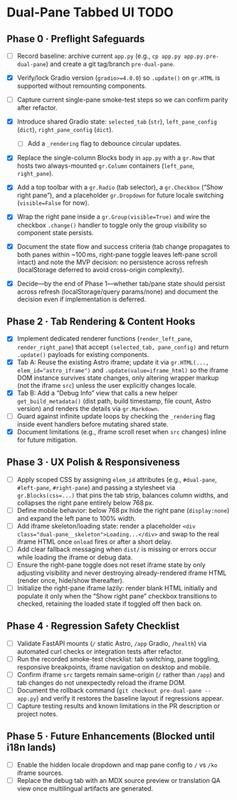 # Dual-Pane Tabbed UI TODO

## Phase 0 · Preflight Safeguards
- [ ] Record baseline: archive current `app.py` (e.g., `cp app.py app.py.pre-dual-pane`) and create a git tag/branch `pre-dual-pane`.
- [x] Verify/lock Gradio version (`gradio>=4.0.0`) so `.update()` on `gr.HTML` is supported without remounting components.
- [ ] Capture current single-pane smoke-test steps so we can confirm parity after refactor.

- [x] Introduce shared Gradio state: `selected_tab` (`str`), `left_pane_config` (`dict`), `right_pane_config` (`dict`). 
  - [ ] Add a `_rendering` flag to debounce circular updates.
- [x] Replace the single-column Blocks body in `app.py` with a `gr.Row` that hosts two always-mounted `gr.Column` containers (`left_pane`, `right_pane`).
- [x] Add a top toolbar with a `gr.Radio` (tab selector), a `gr.Checkbox` (“Show right pane”), and a placeholder `gr.Dropdown` for future locale switching (`visible=False` for now).
- [x] Wrap the right pane inside a `gr.Group(visible=True)` and wire the checkbox `.change()` handler to toggle only the group visibility so component state persists.
- [x] Document the state flow and success criteria (tab change propagates to both panes within ~100 ms, right-pane toggle leaves left-pane scroll intact) and note the MVP decision: no persistence across refresh (localStorage deferred to avoid cross-origin complexity).
- [x] Decide—by the end of Phase 1—whether tab/pane state should persist across refresh (localStorage/query params/none) and document the decision even if implementation is deferred.

## Phase 2 · Tab Rendering & Content Hooks
- [x] Implement dedicated renderer functions (`render_left_pane`, `render_right_pane`) that accept `(selected_tab, pane_config)` and return `.update()` payloads for existing components.
- [x] Tab A: Reuse the existing Astro iframe; update it via `gr.HTML(..., elem_id="astro_iframe")` and `.update(value=iframe_html)` so the iframe DOM instance survives state changes, only altering wrapper markup (not the iframe `src`) unless the user explicitly changes locale.
- [x] Tab B: Add a “Debug Info” view that calls a new helper `get_build_metadata()` (dist path, build timestamp, file count, Astro version) and renders the details via `gr.Markdown`.
- [ ] Guard against infinite update loops by checking the `_rendering` flag inside event handlers before mutating shared state.
- [x] Document limitations (e.g., iframe scroll reset when `src` changes) inline for future mitigation.

## Phase 3 · UX Polish & Responsiveness
- [ ] Apply scoped CSS by assigning `elem_id` attributes (e.g., `#dual-pane`, `#left-pane`, `#right-pane`) and passing a stylesheet via `gr.Blocks(css=...)` that pins the tab strip, balances column widths, and collapses the right pane entirely below 768 px.
- [ ] Define mobile behavior: below 768 px hide the right pane (`display:none`) and expand the left pane to 100% width.
- [ ] Add iframe skeleton/loading state: render a placeholder `<div class="dual-pane__skeleton">Loading...</div>` and swap to the real iframe HTML once `onload` fires or after a short delay.
- [ ] Add clear fallback messaging when `dist/` is missing or errors occur while loading the iframe or debug data.
- [ ] Ensure the right-pane toggle does not reset iframe state by only adjusting visibility and never destroying already-rendered iframe HTML (render once, hide/show thereafter).
- [ ] Initialize the right-pane iframe lazily: render blank HTML initially and populate it only when the “Show right pane” checkbox transitions to checked, retaining the loaded state if toggled off then back on.

## Phase 4 · Regression Safety Checklist
- [ ] Validate FastAPI mounts (`/` static Astro, `/app` Gradio, `/health`) via automated curl checks or integration tests after refactor.
- [ ] Run the recorded smoke-test checklist: tab switching, pane toggling, responsive breakpoints, iframe navigation on desktop and mobile.
- [ ] Confirm iframe `src` targets remain same-origin (`/` rather than `/app`) and tab changes do not unexpectedly reload the iframe DOM.
- [ ] Document the rollback command (`git checkout pre-dual-pane -- app.py`) and verify it restores the baseline layout if regressions appear.
- [ ] Capture testing results and known limitations in the PR description or project notes.

## Phase 5 · Future Enhancements (Blocked until i18n lands)
- [ ] Enable the hidden locale dropdown and map pane config to `/` vs `/ko` iframe sources.
- [ ] Replace the debug tab with an MDX source preview or translation QA view once multilingual artifacts are generated.
